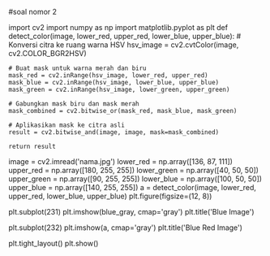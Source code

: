 #soal nomor 2

import cv2
import numpy as np
import matplotlib.pyplot as plt
def detect_color(image, lower_red, upper_red, lower_blue, upper_blue):
    # Konversi citra ke ruang warna HSV
    hsv_image = cv2.cvtColor(image, cv2.COLOR_BGR2HSV)
    
    # Buat mask untuk warna merah dan biru
    mask_red = cv2.inRange(hsv_image, lower_red, upper_red)
    mask_blue = cv2.inRange(hsv_image, lower_blue, upper_blue)
    mask_green = cv2.inRange(hsv_image, lower_green, upper_green)
    
    # Gabungkan mask biru dan mask merah
    mask_combined = cv2.bitwise_or(mask_red, mask_blue, mask_green)
    
    # Aplikasikan mask ke citra asli
    result = cv2.bitwise_and(image, image, mask=mask_combined)
    
    return result
image = cv2.imread('nama.jpg')
lower_red = np.array([136, 87, 111])
upper_red = np.array([180, 255, 255])
lower_green = np.array([40, 50, 50])
upper_green = np.array([90, 255, 255])
lower_blue = np.array([100, 50, 50])
upper_blue = np.array([140, 255, 255])
a = detect_color(image, lower_red, upper_red, lower_blue, upper_blue)
plt.figure(figsize=(12, 8))

plt.subplot(231)
plt.imshow(blue_gray, cmap='gray')
plt.title('Blue Image')

plt.subplot(232)
plt.imshow(a, cmap='gray')
plt.title('Blue Red Image')


plt.tight_layout()
plt.show()
